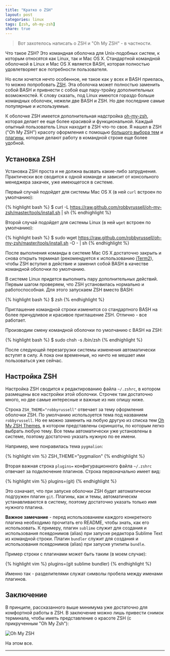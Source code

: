 ```yaml
---
title: "Кратко о ZSH"
layout: post
categories: linux
tags: [zsh, oh-my-zsh]
share: true
---
```


> Вот захотелось написать о ZSH и "Oh My ZSH" - в частности.

Что такое ZSH? Это командная оболочка для Unix-подобных систем, к которым относятся как Linux, так и Mac OS X. Стандартной командной оболочкой в Linux и Mac OS X является BASH, которая полностью удовлетворяет все потребности пользователя.

Но если хочется нечто особенное, не такое как у всех и BASH приелась, то можно попробовать [ZSH][1]. Эта оболочка может полностью заменить собой BASH и привнести с собой еще пару-тройку дополнительных возможностей. К слову сказать, под Linux имеются гораздо больше командных оболочек, нежели две BASH и ZSH. Но две последние самые популярные и используемые.

К оболочке ZSH имеется дополнительная надстройка [oh-my-zsh][2], которая делает ее еще более красивой и функциональной. Каждый опытный пользователь Linux находит в ZSH что-то свое. Я нашел в ZSH ("Oh My ZSH") красоту оформления с помощью [большого выбора тем][3] и [плагины][4], которые делают работу в командной строке еще более удобной.

## Установка ZSH

Установка ZSH проста и не должна вызвать какие-либо затруднения. Практически все сводится к одной команде и зависит от консольного менеджера закачек, уже имеющегося в системе.

Первый случай подойдет для системы Mac OS X (в ней `curl` встроен по умолчанию):

{% highlight bash %}
$ curl -L https://raw.github.com/robbyrussell/oh-my-zsh/master/tools/install.sh | sh
{% endhighlight %}

Второй случай подойдет для системы Linux (в ней `wget` встроен по умолчанию):

{% highlight bash %}
$ sudo wget https://raw.github.com/robbyrussell/oh-my-zsh/master/tools/install.sh -O - | sh
{% endhighlight %}

После выполнения команды в системе Mac OS X достаточно закрыть и снова открыть терминал (рекомендуется к использованию [iTerm2][5]), чтобы ZSH вступил в действие и заменил собой BASH в качестве командной оболочки по умолчанию.

В системе Linux придется выполнить пару дополнительных действий. Первым шагом проверяем, что ZSH установилась нормально и работоспособная. Для этого запускаем ZSH вместо BASH:

{% highlight bash %}
$ zsh
{% endhighlight %}

Приглашение командной строки изменится со стандартного BASH на более причудливое и красивое приглашение ZSH. Отлично - все работает.

Производим смену командной оболочки по умолчанию с BASH на ZSH:

{% highlight bash %}
$ sudo chsh -s /bin/zsh
{% endhighlight %}

После следующей перезагрузки системы изменения автоматически вступят в силу. А пока они временные, но ничто не мешает ими пользоваться уже сейчас.

## Настройка ZSH

Настройка ZSH сводится к редактированию файла `~/.zshrc`, в котором размещены все настройки этой оболочки. Строчек там достаточно много, но две самые интересные и важные из них опишу ниже.

Строка `ZSH_THEME="robbyrussell"` отвечает за тему оформления оболочки ZSH. По умолчанию используется тема под названием `robbyrussell`. Но ее можно заменить на любую другую из списка тем [Oh My ZSH Themes][3], в котором представлены скриншоты, по которым легко выбрать любую тему. Все темы автоматически уже установлены в системе, поэтому достаточно указать нужную по ее имени.

Например, мне понравилась тема `pygmalion`:

{% highlight vim %}
ZSH_THEME="pygmalion"
{% endhighlight %}

Вторая важная строка `plugins=` конфигурационного файла `~/.zshrc` отвечает за подключение плагинов. Строка первоначально имеет вид:

{% highlight vim %}
plugins=(git)
{% endhighlight %}

Это означает, что при запуске оболочки ZSH будет автоматически подгружен плагин `git`. Плагины, как и темы, автоматическм устанавливаются в систему, поэтому достаточно указать только имя нужного плагина.

**Важное замечание** - перед использованием каждого конкретного плагина необходимо прочитать его README, чтобы знать, как его использовать. К примеру, плагин `sublime` служит для создания и использования псевдонимов (alias) при запуске редактора Sublime Text из командной строки. Плагин `bundler` служит для создания и использования псевдонимов (alias) при запуске утилиты `bundle`.

Пример строки с плагинами может быть таким (в моем случае):

{% highlight vim %}
plugins=(git sublime bundler)
{% endhighlight %}

Именно так - разделителями служат символы пробела между именами плагинов.

## Заключение

В принципе, рассказанного выше минимума уже достаточно для комфортной работы в ZSH. В заключение можно лишь привести снимок терминала, чтобы иметь представление о красоте ZSH (с прикрученным "Oh My Zsh"):

![Oh My ZSH]({{site.url}}/images/uploads/2015/05/oh-my-zsh.png "Oh My ZSH")

На этом все.

***
[1]: http://www.zsh.org/ "ZSH"
[2]: http://ohmyz.sh/ "Oh My ZSH"
[3]: https://github.com/robbyrussell/oh-my-zsh/wiki/themes "Oh My ZSH Themes"
[4]: https://github.com/robbyrussell/oh-my-zsh/tree/master/plugins "Oh My ZSH Plugins"
[5]: http://www.iterm2.com/ " iTerm2"
